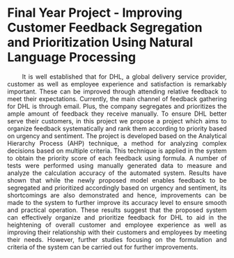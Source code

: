 # Final Year Project - Improving Customer Feedback Segregation and Prioritization Using Natural Language Processing

<p align='justify'>&emsp;&emsp; It is well established that for DHL, a global delivery service provider, customer as well as employee experience and satisfaction is remarkably important. These can be improved through attending relative feedback to meet their expectations. Currently, the main channel of feedback gathering for DHL is through email. Plus, the company segregates and prioritizes the ample amount of feedback they receive manually. To ensure DHL better serve their customers, in this project we propose a project which aims to organize feedback systematically and rank them according to priority based on urgency and sentiment. The project is developed based on the Analytical Hierarchy Process (AHP) technique, a method for analyzing complex decisions based on multiple criteria. This technique is applied in the system to obtain the priority score of each feedback using formula. A number of tests were performed using manually generated data to measure and analyze the calculation accuracy of the automated system. Results have shown that while the newly proposed model enables feedback to be segregated and prioritized accordingly based on urgency and sentiment, its shortcomings are also demonstrated and hence, improvements can be made to the system to further improve its accuracy level to ensure smooth and practical operation. These results suggest that the proposed system can effectively organize and prioritize feedback for DHL to aid in the heightening of overall customer and employee experience as well as improving their relationship with their customers and employees by meeting their needs. However, further studies focusing on the formulation and criteria of the system can be carried out for further improvements.</p>
